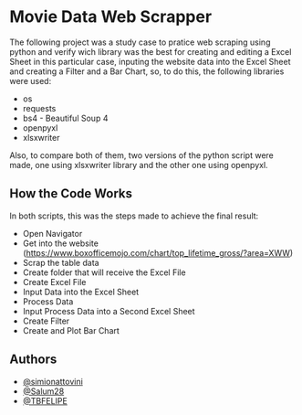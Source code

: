 
# Movie Data Web Scrapper

The following project was a study case to pratice web scraping using python and verify wich library was the best for creating and editing a Excel Sheet in this particular case, inputing the website data into the Excel Sheet and creating a Filter and a Bar Chart, so, to do this, the following libraries were used:

* os
* requests
* bs4 - Beautiful Soup 4
* openpyxl
* xlsxwriter

Also, to compare both of them, two versions of the python script were made, one using xlsxwriter library and the other one using openpyxl.
## How the Code Works

In both scripts, this was the steps made to achieve the final result:

* Open Navigator
* Get into the website (https://www.boxofficemojo.com/chart/top_lifetime_gross/?area=XWW)
* Scrap the table data
* Create folder that will receive the Excel File
* Create Excel File
* Input Data into the Excel Sheet
* Process Data
* Input Process Data into a Second Excel Sheet
* Create Filter
* Create and Plot Bar Chart
## Authors

- [@simionattovini](https://github.com/simionattovini)
- [@Salum28](https://github.com/Salum28)
- [@TBFELIPE](https://github.com/TBFELIPE)



